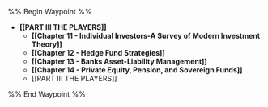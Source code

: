 %% Begin Waypoint %%
- **[[PART III THE PLAYERS]]**
	- **[[Chapter 11 - Individual Investors-A Survey of Modern Investment Theory]]**
	- **[[Chapter 12 - Hedge Fund Strategies]]**
	- **[[Chapter 13 - Banks Asset-Liability Management]]**
	- **[[Chapter 14 - Private Equity, Pension, and Sovereign Funds]]**
	- [[PART III THE PLAYERS]]

%% End Waypoint %%